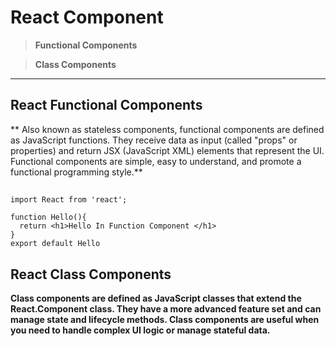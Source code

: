 # React Component

> **Functional Components**

> **Class Components**

<hr>


## React Functional Components 

** Also known as stateless components, functional components are defined as JavaScript functions. They receive data as input (called "props" or properties) and return JSX (JavaScript XML) elements that represent the UI. Functional components are simple, easy to understand, and promote a functional programming style.**

## 
```
import React from 'react';

function Hello(){
  return <h1>Hello In Function Component </h1>
}
export default Hello
```

## React Class Components 

**Class components are defined as JavaScript classes that extend the React.Component class. They have a more advanced feature set and can manage state and lifecycle methods. Class components are useful when you need to handle complex UI logic or manage stateful data.**

